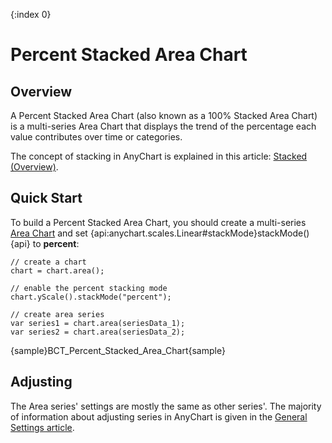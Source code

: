 {:index 0}
# Percent Stacked Area Chart

## Overview

A Percent Stacked Area Chart (also known as a 100% Stacked Area Chart) is a multi-series Area Chart that displays the trend of the percentage each value contributes over time or categories.

The concept of stacking in AnyChart is explained in this article: [Stacked (Overview)](../Overview).

## Quick Start

To build a Percent Stacked Area Chart, you should create a multi-series [Area Chart](../../Area_Chart) and set {api:anychart.scales.Linear#stackMode}stackMode(){api} to **percent**:

```
// create a chart
chart = chart.area();

// enable the percent stacking mode
chart.yScale().stackMode("percent");

// create area series
var series1 = chart.area(seriesData_1);
var series2 = chart.area(seriesData_2);
```

{sample}BCT\_Percent\_Stacked\_Area\_Chart{sample}

## Adjusting

The Area series' settings are mostly the same as other series'. The majority of information about adjusting series in AnyChart is given in the [General Settings article](../../General_Settings).